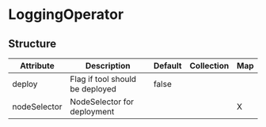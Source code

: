# LoggingOperator 
 

## Structure 
 

| Attribute    | Description                      | Default | Collection | Map  |
| ------------ | -------------------------------- | ------- | ---------- | ---  |
| deploy       | Flag if tool should be deployed  |  false  |            |      |
| nodeSelector | NodeSelector for deployment      |         |            | X    |